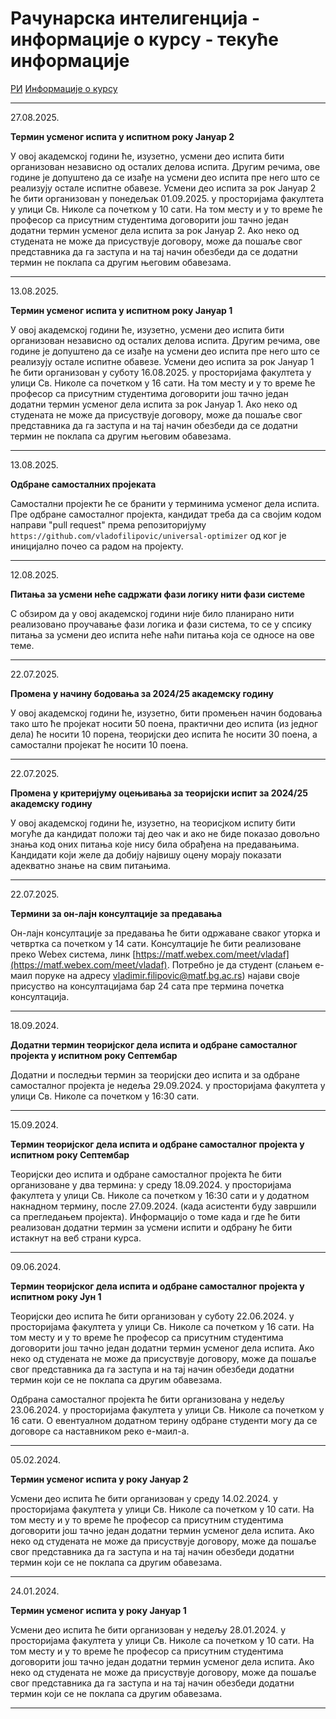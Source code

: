 # Рачунарска интелигенција - информације о курсу - текуће информације

[РИ](../../README.md) [Информације о курсу](../README.md)

---

27.08.2025.

**Термин усменог испита у испитном року Јануар 2**

У овој академској години ће, изузетно, усмени део испита бити организован независно од осталих делова испита. Другим речима, ове године је  допуштено да се изађе на усмени део испита пре него што се реализују остале испитне обавезе. Усмени део испита за рок Јануар 2 ће бити организован у понедељак 01.09.2025. у просторијама факултета у улици Св. Николе са почетком у 10 сати. На том месту и у то време ће професор са присутним студентима договорити још тачно један додатни термин усменог дела испита за рок Јануар 2. Ако неко од студената не може да присуствује договору, може да пошаље свог представника да га заступа и на тај начин обезбеди да се додатни термин не поклапа са другим његовим обавезама.

---

13.08.2025.

**Термин усменог испита у испитном року Јануар 1**

У овој академској години ће, изузетно, усмени део испита бити организован независно од осталих делова испита. Другим речима, ове године је  допуштено да се изађе на усмени део испита пре него што се реализују остале испитне обавезе. Усмени део испита за рок Јануар 1 ће бити организован у суботу 16.08.2025. у просторијама факултета у улици Св. Николе са почетком у 16 сати. На том месту и у то време ће професор са присутним студентима договорити још тачно један додатни термин усменог дела испита за рок Јануар 1. Ако неко од студената не може да присуствује договору, може да пошаље свог представника да га заступа и на тај начин обезбеди да се додатни термин не поклапа са другим његовим обавезама.

---

13.08.2025.

**Одбране самосталних пројеката**

Самостални пројекти ће се бранити у терминима усменог дела испита. Пре одбране самосталног пројекта, кандидат треба да са својим кодом направи "pull request" према репозиторијуму `https://github.com/vladofilipovic/universal-optimizer` од ког је иницијално почео са радом на пројекту.

---

12.08.2025.

**Питања за усмени неће садржати фази логику нити фази системе**

С обзиром да у овој академској години није било планирано нити реализовано проучавање фази логика и фази система, то се у спсику питања за усмени део испита неће наћи питања која се односе на ове теме.

---

22.07.2025.

**Промена у начину бодовања за 2024/25 академску годину**

У овој академској години ће, изузетно, бити промењен начин бодовања тако што ће пројекат носити 50 поена, практични део испита (из једног дела) ће носити 10 порена, теоријски део испита ће носити 30 поена, а самостални пројекат ће носити 10 поена.

---

22.07.2025.

**Промена у критеријуму оцењивања за теоријски испит за 2024/25 академску годину**

У овој академској години ће, изузетно, на теорисјком испиту бити могуће да кандидат положи тај део чак и ако не биде показао довољно знања код оних питања које нису била обрађена на предавањима. Кандидати који желе да добију највишу оцену морају показати адекватно знање на свим питањима.

---

22.07.2025.

**Термини за он-лајн консултације за предавања**

Он-лајн консултације за предавања ће бити одржаване сваког уторка и четвртка са почетком у 14 сати. Консултације ће бити реализоване преко Webex система, линк [https://matf.webex.com/meet/vladaf](https://matf.webex.com/meet/vladaf). Потребно је да студент (слањем е-маил поруке на адресу vladimir.filipovic@matf.bg.ac.rs) најави своје присуство на консултацијама бар 24 сата пре термина почетка консултација.

---

18.09.2024.

**Додатни термин теоријског дела испита и одбране самосталног пројекта у испитном року Септембар**

Додатни и последњи термин за теоријски део испита и за одбране самосталног пројекта је недеља 29.09.2024. у просторијама факултета у улици Св. Николе са почетком у 16:30 сати.

---

15.09.2024.

**Термин теоријског дела испита и одбране самосталног пројекта у испитном року Септембар**

Теоријски део испита и одбране самосталног пројекта ће бити организоване у два термина: у среду 18.09.2024. у просторијама факултета у улици Св. Николе са почетком у 16:30 сати и у додатном накнадном термину, после 27.09.2024. (када асистенти буду завршили са прегледањем пројекта). Информацијо о томе када и где ће бити реализован додатни термин за усмени испити и одбрану ће бити истакнут на веб страни курса.

---

09.06.2024.

**Термин теоријског дела испита и одбране самосталног пројекта у испитном року Јун 1**

Теоријски део испита ће бити организован у суботу 22.06.2024. у просторијама факултета у улици Св. Николе са почетком у 16 сати. На том месту и у то време ће професор са присутним студентима договорити још тачно један додатни термин усменог дела испита. Ако неко од студената не може да присуствује договору, може да пошаље свог представника да га заступа и на тај начин обезбеди додатни термин који се не поклапа са другим обавезама.

Одбрана самосталног пројекта ће бити организована у недељу 23.06.2024. у просторијама факултета у улици Св. Николе са почетком у 16 сати. О евентуалном додатном терину одбране студенти могу да се договоре са наставником реко е-маил-а.

---

05.02.2024.

**Термин усменог испита у року Јануар 2**

Усмени део испита ће бити организован у среду 14.02.2024. у просторијама факултета у улици Св. Николе са почетком у 10 сати. На том месту и у то време ће професор са присутним студентима договорити још тачно један додатни термин усменог дела испита. Ако неко од студената не може да присуствује договору, може да пошаље свог представника да га заступа и на тај начин обезбеди додатни термин који се не поклапа са другим обавезама.

---

24.01.2024.

**Термин усменог испита у року Јануар 1**

Усмени део испита ће бити организован у недељу 28.01.2024. у просторијама факултета у улици Св. Николе са почетком у 10 сати. На том месту и у то време ће професор са присутним студентима договорити још тачно један додатни термин усменог дела испита. Ако неко од студената не може да присуствује договору, може да пошаље свог представника да га заступа и на тај начин обезбеди додатни термин који се не поклапа са другим обавезама.

---
